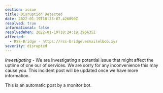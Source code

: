 ```yaml
---
section: issue
title: Disruption Detected
date: 2022-01-19T18:23:07.426090Z
resolved: true
informational: false
resolvedWhen: 2022-01-19T18:24:19.396635Z
affected:
  - RSS-Bridge - https://rss-bridge.esmailelbob.xyz
severity: disrupted
---
```

*Investigating* - We are investigating a potential issue that might affect the uptime of one our of services. We are sorry for any inconvenience this may cause you. This incident post will be updated once we have more information.

This is an automatic post by a monitor bot.
        